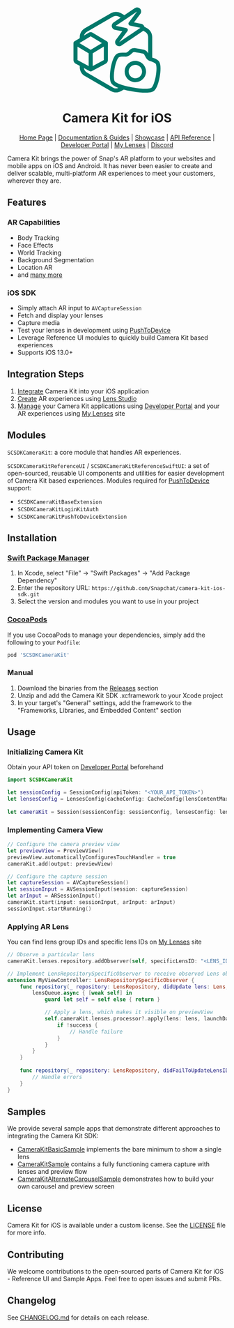 
<div align="center">
<svg xmlns="http://www.w3.org/2000/svg" width="200" height="200" viewBox="0 0 43 42.09"><path fill-rule="evenodd" fill="#00786a" d="M31.43,2.02L20.92,9.08v0c0,0-0.01,0-0.01,0.01c0,0.01,0,0.01,0,0.02l5.14,1.06c0.34,0.07,0.61,0.31,0.73,0.63 c0.12,0.32,0.07,0.68-0.14,0.96l-4.07,5.4l0,0l10.51-7.07l0,0c0,0,0.01,0,0.01-0.01c0-0.01,0-0.01,0-0.02l-5.14-1.06 c-0.34-0.07-0.61-0.31-0.73-0.63c-0.12-0.32-0.07-0.68,0.14-0.96L31.43,2.02L31.43,2.02z M34.19,11.75L34.19,11.75l-10.53,7.08l0,0 c-0.81,0.54-1.88,0.43-2.55-0.29c-0.66-0.71-0.71-1.78-0.16-2.55l0.01-0.01l0.01-0.01l3.13-4.16l-3.67-0.75 c-0.02,0-0.04-0.01-0.07-0.02c-0.77-0.21-1.32-0.86-1.43-1.64c-0.11-0.77,0.23-1.54,0.87-1.98v0l3.5-2.35l-0.8-0.46 c-0.93-0.54-2.07-0.54-3,0L6.61,12.05c-0.71,0.41-1.21,1.08-1.4,1.85l2.26-1.36c0.63-0.38,1.42-0.38,2.06,0l6.99,4.19 c0.3,0.18,0.49,0.51,0.49,0.86v8.4c0,0.74-0.41,1.42-1.06,1.76l-6.97,3.72c-0.29,0.16-0.65,0.16-0.94,0l-2.89-1.54 c0.12,0.91,0.66,1.73,1.47,2.2l12.89,7.44c0.83,0.48,1.84,0.53,2.71,0.15c-0.28-0.11-0.54-0.21-0.78-0.31 c-1.5-0.65-2.29-1.3-2.68-1.85c-0.34-0.49-0.52-1.11-0.62-1.7c-0.1-0.61-0.14-1.29-0.13-1.98c0.01-1.37,0.19-2.84,0.39-3.97 c0.2-1.14,0.53-2.55,0.98-3.8c0.23-0.63,0.49-1.24,0.8-1.77c0.3-0.51,0.68-1.02,1.16-1.36c0.57-0.4,1.5-0.62,2.9-0.65 c0.39-0.01,0.83,0,1.33,0.02c0.02,0,0.05,0,0.06,0l0,0c0.1,0.01,0.2,0.01,0.35-0.02c0.16-0.04,0.41-0.13,0.75-0.37 c0.17-0.12,0.38-0.32,0.68-0.6l0,0c0.12-0.11,0.25-0.24,0.38-0.36c0.26-0.23,0.62-0.55,1.17-0.74c0.55-0.19,1.17-0.21,1.93-0.08 l0.04,0.01c0.81,0.14,1.22,0.21,1.63,0.28s0.82,0.15,1.62,0.29l0.04,0.01c0.75,0.14,1.33,0.37,1.78,0.74 c0.45,0.36,0.68,0.78,0.84,1.09l0.03,0.05l0.02,0.04v-8.02c0-1.07-0.57-2.06-1.5-2.6l-0.91-0.53C34.39,11.61,34.3,11.68,34.19,11.75 L34.19,11.75L34.19,11.75L34.19,11.75z M3.11,28.85v0.68c0,1.79,0.95,3.44,2.5,4.33L18.5,41.3c1.55,0.89,3.45,0.89,5,0l1.33-0.77 c1.12,0.3,2.45,0.59,4.02,0.86c3.57,0.63,6,0.76,7.65,0.66c1.64-0.1,2.6-0.43,3.15-0.82c0.49-0.34,0.87-0.86,1.17-1.39 c0.31-0.54,0.57-1.17,0.8-1.81c0.46-1.29,0.79-2.73,0.99-3.87c0.2-1.14,0.38-2.58,0.38-3.91c0-0.67-0.04-1.33-0.14-1.93 c-0.1-0.59-0.29-1.19-0.62-1.67c-0.4-0.57-1.19-1.09-2.5-1.61c-0.25-0.1-0.55-0.21-0.84-0.3V14.65c0-1.79-0.95-3.44-2.5-4.33 l-1.37-0.79c-0.18-0.66-0.7-1.2-1.38-1.39c-0.02-0.01-0.04-0.01-0.07-0.02L29.9,7.37l3.13-4.16c0.01-0.01,0.01-0.02,0.02-0.02 c0.55-0.78,0.5-1.85-0.16-2.55c-0.67-0.72-1.75-0.83-2.55-0.29l0,0l-5.19,3.49L23.5,2.88c-1.55-0.89-3.45-0.89-5,0L5.61,10.32 c-1.55,0.89-2.5,2.54-2.5,4.33v0.51l-2.63,1.58C0.18,16.91,0,17.24,0,17.59v8.4c0,0.74,0.41,1.42,1.06,1.76L3.11,28.85z M30.56,22.11l0.03,0.01c0.82,0.14,1.22,0.21,1.62,0.28c0.4,0.07,0.81,0.14,1.62,0.29l0,0l0,0l0.03,0.01 c0.54,0.1,0.78,0.23,0.89,0.33c0.12,0.1,0.2,0.21,0.34,0.48c0.07,0.14,0.14,0.28,0.22,0.43l0.02,0.03c0.16,0.31,0.35,0.69,0.55,0.99 c0.37,0.54,0.76,0.9,1.13,1.14c0.37,0.24,0.68,0.33,0.83,0.38l0.03,0.01c0.35,0.11,0.81,0.27,1.12,0.39 c1.23,0.48,1.55,0.82,1.61,0.9c0.1,0.15,0.22,0.43,0.3,0.89c0.08,0.45,0.11,0.98,0.11,1.58c-0.01,1.19-0.16,2.51-0.35,3.58 c-0.19,1.07-0.5,2.4-0.91,3.55c-0.21,0.58-0.43,1.09-0.66,1.5c-0.24,0.42-0.45,0.65-0.59,0.75c-0.13,0.09-0.68,0.38-2.14,0.47 c-1.45,0.09-3.71-0.02-7.19-0.64c-3.48-0.61-5.64-1.28-6.97-1.86c-1.34-0.58-1.76-1.04-1.85-1.17c-0.1-0.14-0.22-0.43-0.3-0.91 c-0.08-0.46-0.11-1.02-0.1-1.63c0.01-1.23,0.18-2.58,0.36-3.65c0.19-1.07,0.49-2.36,0.9-3.48c0.2-0.56,0.42-1.05,0.65-1.45 c0.23-0.4,0.44-0.63,0.59-0.74c0.08-0.05,0.5-0.26,1.82-0.3c0.34-0.01,0.74,0,1.19,0.02l0.03,0c0.15,0.01,0.48,0.03,0.91-0.07 c0.43-0.1,0.92-0.3,1.45-0.68c0.3-0.21,0.61-0.5,0.86-0.74l0.03-0.03c0.12-0.12,0.24-0.23,0.36-0.33c0.22-0.2,0.34-0.29,0.49-0.33 C29.75,22.06,30.01,22.01,30.56,22.11z M31.49,26.47c-2.87-0.51-5.61,1.41-6.11,4.27c-0.51,2.86,1.41,5.6,4.28,6.1 c2.87,0.51,5.61-1.41,6.11-4.27C36.28,29.71,34.36,26.98,31.49,26.47z M27.32,31.08c0.32-1.8,2.03-2.99,3.83-2.68 c1.8,0.32,3,2.03,2.68,3.83S31.8,35.23,30,34.91C28.2,34.59,27,32.88,27.32,31.08z M2,25.99v-6.63l5.5,3.3v6.27L2,25.99z M9.5,28.92 v-6.27l5.5-3.3v6.63L9.5,28.92z M8.5,20.92l5.56-3.33L8.5,14.25l-5.56,3.33L8.5,20.92z"></path></svg>


# Camera Kit for iOS

[Home Page](https://developers.snap.com/camera-kit/home) | [Documentation & Guides](https://developers.snap.com/camera-kit/getting-started/what-is-camera-kit) | [Showcase](https://ar.snap.com/camera-kit) | [API Reference](https://kit.snapchat.com/reference/CameraKit/ios/1.34.0/index.html) | [Developer Portal](https://kit.snapchat.com/manage) | [My Lenses](https://my-lenses.snapchat.com/) | [Discord](https://discord.gg/snapar)
</div>

Camera Kit brings the power of Snap's AR platform to your websites and mobile apps on iOS and Android. It has never been easier to create and deliver scalable, multi-platform AR experiences to meet your customers, wherever they are.

## Features

### AR Capabilities
- Body Tracking
- Face Effects
- World Tracking
- Background Segmentation
- Location AR
- and [many more](https://developers.snap.com/lens-studio/learning-lens-studio/overview/) 

### iOS SDK
- Simply attach AR input to `AVCaptureSession`
- Fetch and display your lenses
- Capture media
- Test your lenses in development using [PushToDevice](P2D.md)
- Leverage Reference UI modules to quickly build Camera Kit based experiences
- Supports iOS 13.0+

## Integration Steps
1. [Integrate](https://developers.snap.com/camera-kit/integrate-sdk/mobile/ios) Camera Kit into your iOS application
2. [Create](https://developers.snap.com/camera-kit/ar-content/build-lenses) AR experiences using [Lens Studio](https://ar.snap.com/lens-studio)
3. [Manage](https://developers.snap.com/camera-kit/getting-started/setting-up-accounts) your Camera Kit applications using [Developer Portal](https://kit.snapchat.com/manage) and your AR experiences using [My Lenses](https://my-lenses.snapchat.com/) site

## Modules
`SCSDKCameraKit`: a core module that handles AR experiences.

`SCSDKCameraKitReferenceUI` /  `SCSDKCameraKitReferenceSwiftUI`: a set of open-sourced, reusable UI components and utilities for easier development of Camera Kit based experiences.
Modules required for [PushToDevice](P2D.md) support:
- `SCSDKCameraKitBaseExtension`
- `SCSDKCameraKitLoginKitAuth`
- `SCSDKCameraKitPushToDeviceExtension`

## Installation
### [Swift Package Manager](https://github.com/apple/swift-package-manager)
1. In Xcode, select "File" → "Swift Packages" → "Add Package Dependency"
2. Enter the repository URL: `https://github.com/Snapchat/camera-kit-ios-sdk.git`
3. Select the version and modules you want to use in your project

### [CocoaPods](https://cocoapods.org/)
If you use CocoaPods to manage your dependencies, simply add the following to your `Podfile`:
```ruby
pod 'SCSDKCameraKit'
```

### Manual
1. Download the binaries from the [Releases](https://github.com/Snapchat/camera-kit-ios-sdk/releases) section
2. Unzip and add the Camera Kit SDK .xcframework to your Xcode project
3. In your target's "General" settings, add the framework to the "Frameworks, Libraries, and Embedded Content" section

## Usage
### Initializing Camera Kit
Obtain your API token on [Developer Portal](https://kit.snapchat.com/manage) beforehand

```swift
import SCSDKCameraKit

let sessionConfig = SessionConfig(apiToken: "<YOUR_API_TOKEN>")
let lensesConfig = LensesConfig(cacheConfig: CacheConfig(lensContentMaxSize: 1024*1024*1024))
        
let cameraKit = Session(sessionConfig: sessionConfig, lensesConfig: lensesConfig, errorHandler: self)
```

### Implementing Camera View
```swift
// Configure the camera preview view
let previewView = PreviewView()
previewView.automaticallyConfiguresTouchHandler = true
cameraKit.add(output: previewView)

// Configure the capture session
let captureSession = AVCaptureSession()
let sessionInput = AVSessionInput(session: captureSession)
let arInput = ARSessionInput()        
cameraKit.start(input: sessionInput, arInput: arInput)
sessionInput.startRunning()
```

### Applying AR Lens
You can find lens group IDs and specific lens IDs on [My Lenses](https://my-lenses.snapchat.com/) site
```swift
// Observe a particular lens
cameraKit.lenses.repository.addObserver(self, specificLensID: "<LENS_ID>", inGroupID: "<LENS_GROUP_ID>")

// Implement LensRepositorySpecificObserver to receive observed Lens object
extension MyViewController: LensRepositorySpecificObserver {
    func repository(_ repository: LensRepository, didUpdate lens: Lens, forGroupID groupID: String) {
        lensQueue.async { [weak self] in
            guard let self = self else { return }

            // Apply a lens, which makes it visible on previewView
            self.cameraKit.lenses.processor?.apply(lens: lens, launchData: nil) { success in
                if !success {
                    // Handle failure
                }
            }
        }
    }
    
    func repository(_ repository: LensRepository, didFailToUpdateLensID lensID: String, forGroupID groupID: String, error: Error?) {
        // Handle errors
    }
}
```

## Samples
We provide several sample apps that demonstrate different approaches to integrating the Camera Kit SDK:
- [CameraKitBasicSample](./Samples/CameraKitBasicSample) implements the bare minimum to show a single lens
- [CameraKitSample](./Samples/CameraKitSample) contains a fully functioning camera capture with lenses and preview flow
- [CameraKitAlternateCarouselSample](./Samples/CameraKitAlternateCarouselSample) demonstrates how to build your own carousel and preview screen

## License
Camera Kit for iOS is available under a custom license. See the [LICENSE](./LICENSE) file for more info.

## Contributing
We welcome contributions to the open-sourced parts of Camera Kit for iOS - Reference UI and Sample Apps. Feel free to open issues and submit PRs.

## Changelog
See [CHANGELOG.md](CHANGELOG.md) for details on each release.

